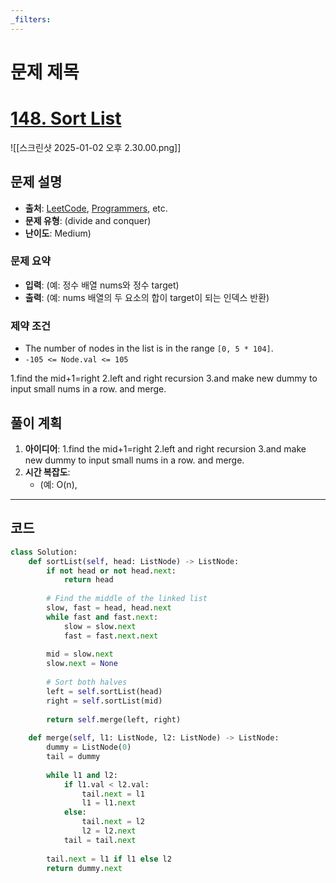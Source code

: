 ```yaml
---
_filters:
---
```


# 문제 제목
# [148. Sort List](https://leetcode.com/problems/sort-list/)

![[스크린샷 2025-01-02 오후 2.30.00.png]]

## 문제 설명
- **출처**: [LeetCode](https://leetcode.com), [Programmers](https://programmers.co.kr), etc.
- **문제 유형**: (divide and conquer)
- **난이도**: Medium)


### 문제 요약
- **입력**: (예: 정수 배열 nums와 정수 target)
- **출력**: (예: nums 배열의 두 요소의 합이 target이 되는 인덱스 반환)

### 제약 조건
- The number of nodes in the list is in the range `[0, 5 * 104]`.
- `-105 <= Node.val <= 105`

1.find the mid+1=right 
2.left and right recursion
3.and make new dummy to input small nums in a row. and merge.

## 풀이 계획
1. **아이디어**: 
   1.find the mid+1=right 
	2.left and right recursion
	3.and make new dummy to input small nums in a row. and merge.
1. **시간 복잡도**:
   - (예: O(n), 

---

## 코드
```python
class Solution:
    def sortList(self, head: ListNode) -> ListNode:
        if not head or not head.next:
            return head
        
        # Find the middle of the linked list 
        slow, fast = head, head.next
        while fast and fast.next:
            slow = slow.next
            fast = fast.next.next
        
        mid = slow.next
        slow.next = None
        
        # Sort both halves
        left = self.sortList(head)
        right = self.sortList(mid)
        
        return self.merge(left, right)
    
    def merge(self, l1: ListNode, l2: ListNode) -> ListNode:
        dummy = ListNode(0)
        tail = dummy
        
        while l1 and l2:
            if l1.val < l2.val:
                tail.next = l1
                l1 = l1.next
            else:
                tail.next = l2
                l2 = l2.next
            tail = tail.next
        
        tail.next = l1 if l1 else l2
        return dummy.next
